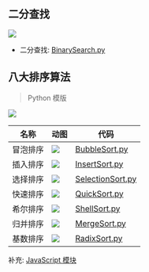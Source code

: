 ## 二分查找

![](/img/Algorithm/DataStructure/冒泡排序.gif)

* 二分查找: [BinarySearch.py](/src/py3.x/DataStructure/BinarySearch.py)

## 八大排序算法

> Python 模版

![](/img/Algorithm/DataStructure/Python/八大排序算法性能.png)

| 名称 | 动图 | 代码 |
| --- | --- | --- |
| 冒泡排序 | ![](/img/Algorithm/DataStructure/冒泡排序.gif)    | [BubbleSort.py](/src/py3.x/DataStructure/BubbleSort.py)       |
| 插入排序 | ![](/img/Algorithm/DataStructure/直接插入排序.gif) | [InsertSort.py](/src/py3.x/DataStructure/InsertionSort.py)    |
| 选择排序 | ![](/img/Algorithm/DataStructure/简单选择排序.gif) | [SelectionSort.py](/src/py3.x/DataStructure/SelectionSort.py) |
| 快速排序 | ![](/img/Algorithm/DataStructure/快速排序.gif)    | [QuickSort.py](/src/py3.x/DataStructure/QuickSort.py)         |
| 希尔排序 | ![](/img/Algorithm/DataStructure/希尔排序.png)    | [ShellSort.py](/src/py3.x/DataStructure/ShellSort.py)         |
| 归并排序 | ![](/img/Algorithm/DataStructure/归并排序.gif)    | [MergeSort.py](/src/py3.x/DataStructure/MergeSort.py)         |
| 基数排序 | ![](/img/Algorithm/DataStructure/基数排序.gif)    | [RadixSort.py](/src/py3.x/DataStructure/RadixSort.py)         |

补充: [JavaScript 模块](https://github.com/apachecn/Interview/tree/master/docs/Algorithm/DataStructure/JavaScript.md)
